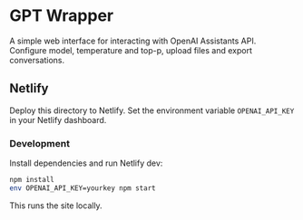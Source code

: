 # GPT Wrapper

A simple web interface for interacting with OpenAI Assistants API. Configure model, temperature and top-p, upload files and export conversations.

## Netlify

Deploy this directory to Netlify. Set the environment variable `OPENAI_API_KEY` in your Netlify dashboard.

### Development

Install dependencies and run Netlify dev:

```bash
npm install
env OPENAI_API_KEY=yourkey npm start
```

This runs the site locally.
